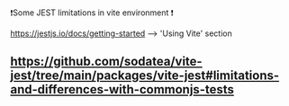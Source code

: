 ❗️Some JEST limitations in vite environment ❗️

https://jestjs.io/docs/getting-started --> 'Using Vite' section

## https://github.com/sodatea/vite-jest/tree/main/packages/vite-jest#limitations-and-differences-with-commonjs-tests
